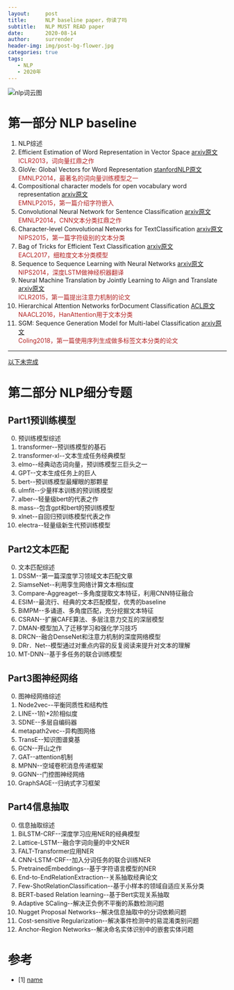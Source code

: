 ```yaml
---
layout:     post
title:      NLP baseline paper，你读了吗
subtitle:   NLP MUST READ paper
date:       2020-08-14
author:     surrender
header-img: img/post-bg-flower.jpg
categories: true
tags:
   - NLP
   - 2020年
---
```


![nlp词云图](https://media-exp1.licdn.com/dms/image/C561BAQGEbzpXZ34-gQ/company-background_10000/0?e=2159024400&v=beta&t=o3vOn3Ye-qpqlDH64A1of1_aRAQ8TunahPQ4ZWuISRI "LOVE NLP 2")

# 第一部分 NLP baseline  
1. NLP综述  
2. Efficient Estimation of Word Representation in Vector Space [arxiv原文](https://arxiv.org/pdf/1301.3781.pdf)  
<font color=#B22222>ICLR2013，词向量扛鼎之作</font>  
3. GloVe: Global Vectors for Word Representation [stanfordNLP原文](https://nlp.stanford.edu/pubs/glove.pdf)  
<font color=#B22222>EMNLP2014，最著名的词向量训练模型之一</font>
4. Compositional character models for open vocabulary word representation [arxiv原文](https://arxiv.org/pdf/1508.02096.pdf)  
<font color=#B22222>EMNLP2015，第一篇介绍字符嵌入</font>
5. Convolutional Neural Network for Sentence Classification [arxiv原文](https://arxiv.org/pdf/1408.5882.pdf)  
<font color=#B22222>EMNLP2014，CNN文本分类扛鼎之作</font>  
6. Character-level Convolutional Networks for TextClassification [arxiv原文](https://arxiv.org/pdf/1509.01626.pdf)  
<font color=#B22222>NIPS2015，第一篇字符级别的文本分类</font> 
7. Bag of Tricks for Efficient Text Classification [arxiv原文](https://arxiv.org/pdf/1607.01759.pdf)  
<font color=#B22222>EACL2017，细粒度文本分类模型</font>
8. Sequence to Sequence Learning with Neural Networks [arxiv原文](https://arxiv.org/pdf/1409.3215.pdf)  
<font color=#B22222>NIPS2014，深度LSTM做神经枳器翻译</font> 
9. Neural Machine Translation by Jointly Learning to Align and Translate [arxiv原文](https://arxiv.org/pdf/1409.0473.pdf)  
<font color=#B22222>ICLR2015，第一篇提出注意力机制的论文</font>
10. Hierarchical Attention Networks forDocument Classification [ACL原文](https://www.aclweb.org/anthology/N16-1174.pdf)  
<font color=#B22222>NAACL2016，HanAttention用于文本分类</font>  
11. SGM: Sequence Generation Model for Multi-label Classification [arxiv原文](https://arxiv.org/pdf/1806.04822.pdf)  
<font color=#B22222>Coling2018，第一篇使用序列生成做多标签文本分类的论文</font> 
---

<u>以下未完成</u>

# 第二部分 NLP细分专题

## Part1预训练模型
0. 预训练模型综述
1. transformer--预训练模型的基石
2. transformer-xl--文本生成任务经典模型
3. elmo--经典动态词向量，预训练模型三巨头之一
4. GPT--文本生成任务上的巨人
5. bert--预训练模型最耀眼的那颗星
6. ulmfit--少量样本训练的预训练模型
7. alber--轻量级bert的代表之作
8. mass--包含gpt和bert的预训练模型
9. xlnet--自回归预训练模型代表之作
10. electra--轻量级新生代预训练模型

## Part2文本匹配
0. 文本匹配综述
1. DSSM--第一篇深度学习领域文本匹配文章
2. SiamseNet--利用孪生网络计算文本相似度
3. Compare-Aggreaget--多角度提取文本特征，利用CNN特征融合
4. ESIM--最流行、经典的文本匹配模型，优秀的baseline
5. BiMPM--多诵道、多角度匹配，充分挖掘文本特征
6. CSRAN--扩展CAFE算法、多层注意力交互的深层模型
7. DMAN-模型加入了迁移学习和强化学习技巧
8. DRCN--融合DenseNet和注意力机制的深度网络模型
9. DRr．Net--模型通过对重点内容的反复阅读来提升对文本的理解
10. MT-DNN--基于多任务的联合训练模型

## Part3图神经网络
0. 图神经网络综述
1. Node2vec--平衡同质性和结构性
2. LINE--1阶+2阶相似度
3. SDNE--多层自编码器
4. metapath2vec--异构图网络
5. TransE--知识图谱奠基
6. GCN--开山之作
7. GAT--attention机制
8. MPNN--空域卷积消息传递框架
9. GGNN--门控图神经网络
10. GraphSAGE--归纳式字习框架

## Part4信息抽取
0. 信息抽取综述
1. BiLSTM-CRF--深度学习应用NER的经典模型
2. Lattice-LSTM--融合字词向量的中文NER
3. FALT-Transformer应用NER
4. CNN-LSTM-CRF--加入分词任务的联合训练NER
5. PretrainedEmbeddings--基于字符语言模型的NER
6. End-to-EndRelationExtraction--关系抽取经典论文
7. Few-ShotRelationClassification--基于小样本的领域自适应关系分类
8. BERT-based Relation learning--基于Bert实现关系抽取
9. Adaptive SCaling--解决正负例不平衡的系数检测问题
10. Nugget Proposal Networks--解决信息抽取中的分词依赖问题
11. Cost-sensitive Regularization--解决事件检测中的易混淆类别问题
12. Anchor-Region Networks--解决命名实体识别中的嵌套实体问题  
# 参考
- [1] [name](http://link)
